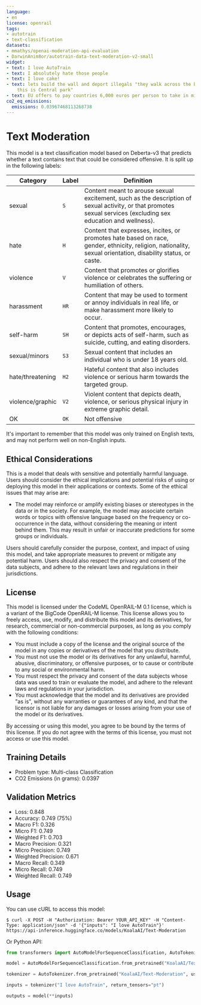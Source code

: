 ```yaml
---
language:
- en
license: openrail
tags:
- autotrain
- text-classification
datasets:
- mmathys/openai-moderation-api-evaluation
- DarwinAnim8or/autotrain-data-text-moderation-v2-small
widget:
- text: I love AutoTrain
- text: I absolutely hate those people
- text: I love cake!
- text: lets build the wall and deport illegals "they walk across the border like
    this is Central park"
- text: EU offers to pay countries 6,000 euros per person to take in migrants
co2_eq_emissions:
  emissions: 0.03967468113268738
---
```


# Text Moderation
This model is a text classification model based on Deberta-v3 that predicts whether a text contains text that could be considered offensive.
It is split up in the following labels:

| Category | Label | Definition |
| -------- | ----- | ---------- |
| sexual   | `S`   | Content meant to arouse sexual excitement, such as the description of sexual activity, or that promotes sexual services (excluding sex education and wellness). |
| hate     | `H`   | Content that expresses, incites, or promotes hate based on race, gender, ethnicity, religion, nationality, sexual orientation, disability status, or caste. |
| violence | `V`   | Content that promotes or glorifies violence or celebrates the suffering or humiliation of others. |
| harassment       | `HR`   | Content that may be used to torment or annoy individuals in real life, or make harassment more likely to occur. |
| self-harm        | `SH`   | Content that promotes, encourages, or depicts acts of self-harm, such as suicide, cutting, and eating disorders. |
| sexual/minors    | `S3`   | Sexual content that includes an individual who is under 18 years old. |
| hate/threatening | `H2`   | Hateful content that also includes violence or serious harm towards the targeted group. |
| violence/graphic | `V2`   | Violent content that depicts death, violence, or serious physical injury in extreme graphic detail. |
| OK | `OK` | Not offensive

It's important to remember that this model was only trained on English texts, and may not perform well on non-English inputs.

## Ethical Considerations
This is a model that deals with sensitive and potentially harmful language. Users should consider the ethical implications and potential risks of using or deploying this model in their applications or contexts. Some of the ethical issues that may arise are:

- The model may reinforce or amplify existing biases or stereotypes in the data or in the society. For example, the model may associate certain words or topics with offensive language based on the frequency or co-occurrence in the data, without considering the meaning or intent behind them. This may result in unfair or inaccurate predictions for some groups or individuals.

Users should carefully consider the purpose, context, and impact of using this model, and take appropriate measures to prevent or mitigate any potential harm. Users should also respect the privacy and consent of the data subjects, and adhere to the relevant laws and regulations in their jurisdictions.

## License

This model is licensed under the CodeML OpenRAIL-M 0.1 license, which is a variant of the BigCode OpenRAIL-M license. This license allows you to freely access, use, modify, and distribute this model and its derivatives, for research, commercial or non-commercial purposes, as long as you comply with the following conditions:

- You must include a copy of the license and the original source of the model in any copies or derivatives of the model that you distribute.
- You must not use the model or its derivatives for any unlawful, harmful, abusive, discriminatory, or offensive purposes, or to cause or contribute to any social or environmental harm.
- You must respect the privacy and consent of the data subjects whose data was used to train or evaluate the model, and adhere to the relevant laws and regulations in your jurisdiction.
- You must acknowledge that the model and its derivatives are provided "as is", without any warranties or guarantees of any kind, and that the licensor is not liable for any damages or losses arising from your use of the model or its derivatives.

By accessing or using this model, you agree to be bound by the terms of this license. If you do not agree with the terms of this license, you must not access or use this model.

## Training Details
- Problem type: Multi-class Classification
- CO2 Emissions (in grams): 0.0397

## Validation Metrics

- Loss: 0.848
- Accuracy: 0.749 (75%)
- Macro F1: 0.326
- Micro F1: 0.749
- Weighted F1: 0.703
- Macro Precision: 0.321
- Micro Precision: 0.749
- Weighted Precision: 0.671
- Macro Recall: 0.349
- Micro Recall: 0.749
- Weighted Recall: 0.749


## Usage

You can use cURL to access this model:

```
$ curl -X POST -H "Authorization: Bearer YOUR_API_KEY" -H "Content-Type: application/json" -d '{"inputs": "I love AutoTrain"}' https://api-inference.huggingface.co/models/KoalaAI/Text-Moderation
```

Or Python API:

```python
from transformers import AutoModelForSequenceClassification, AutoTokenizer

model = AutoModelForSequenceClassification.from_pretrained("KoalaAI/Text-Moderation", use_auth_token=True)

tokenizer = AutoTokenizer.from_pretrained("KoalaAI/Text-Moderation", use_auth_token=True)

inputs = tokenizer("I love AutoTrain", return_tensors="pt")

outputs = model(**inputs)
```